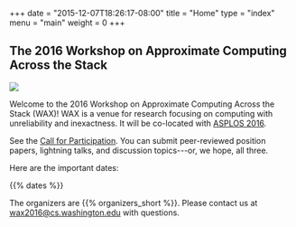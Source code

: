 +++
date = "2015-12-07T18:26:17-08:00"
title = "Home"
type = "index"
menu = "main"
weight = 0
+++

## The 2016 Workshop on Approximate Computing Across the Stack

<img src="waxlogo500.jpg" style="max-width: 167px;" class="illus">

Welcome to the 2016 Workshop on Approximate Computing Across the Stack (WAX)! WAX is a venue for research focusing on computing with unreliability and inexactness.
It will be co-located with [ASPLOS 2016][].

See the [Call for Participation][cfp].
You can submit peer-reviewed position papers, lightning talks, and discussion topics---or, we hope, all three.

[cfp]: cfp.html

Here are the important dates:

{{% dates %}}

The organizers are {{% organizers_short %}}.
Please contact us at [wax2016@cs.washington.edu](mailto:wax2016@cs.washington.edu) with questions.

[asplos 2016]: https://www.ece.cmu.edu/calcm/asplos2016/
